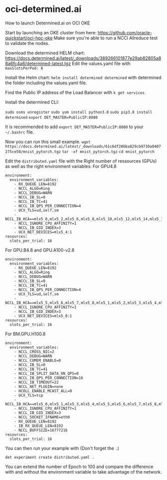 # oci-determined.ai
How to launch Determined.ai on OCI OKE

Start by launching an OKE cluster from here: https://github.com/oracle-quickstart/oci-hpc-oke
Make sure you're able to run a NCCl Allreduce test to validate the nodes. 

Download the determined HELM chart: https://docs.determined.ai/latest/_downloads/389266101877e29ab82805a88a6fc4a6/determined-latest.tgz
Edit the values.yaml file with `maxSlotsPerPod: 8`

Install the Helm chart: 
`helm install determined determined` 
with determined the folder including the values.yaml file. 

Find the Public IP address of the Load Balancer with `k get services`

Install the determined CLI: 

`sudo osms unregister`
`sudo yum install python3.8`
`sudo pip3.8 install determined`
`export DET_MASTER=PublicIP:8080`

It is recommended to add `export DET_MASTER=PublicIP:8080` to your `~/.bashrc` file. 

Now you can run this small example. 
`wget https://docs.determined.ai/latest/_downloads/61c6df286ba829cb9730a0407275ce50/mnist_pytorch.tgz`
`tar -xf mnist_pytorch.tgz`
`cd mnist_pytorch`

Edit the `distributed.yaml` file with the Right number of ressources (GPUs) as well as the right environment variables: 
For GPU4.8
```
environment:
  environment_variables:
    - RX_QUEUE_LEN=8192
    - NCCL_ALGO=Ring
    - NCCL_DEBUG=WARN
    - NCCL_IB_SL=0
    - NCCL_IB_TC=41
    - NCCL_IB_QPS_PER_CONNECTION=4
    - UCX_TLS=ud,self,sm
    - NCCL_IB_HCA==mlx5_0,mlx5_2,mlx5_6,mlx5_8,mlx5_10,mlx5_12,mlx5_14,mlx5_16,mlx5_1,mlx5_3,mlx5_7,mlx5_9,mlx5_11,mlx5_13,mlx5_15,mlx5_17
    - NCCL_IGNORE_CPU_AFFINITY=1
    - NCCL_IB_GID_INDEX=3
    - UCX_NET_DEVICES=mlx5_4:1
resources:
  slots_per_trial: 16
```
For GPU.B4.8 and GPU.A100-v2.8
```
environment:
  environment_variables:
    - RX_QUEUE_LEN=8192
    - NCCL_ALGO=Ring
    - NCCL_DEBUG=WARN
    - NCCL_IB_SL=0
    - NCCL_IB_TC=41
    - NCCL_IB_QPS_PER_CONNECTION=4
    - UCX_TLS=ud,self,sm
    - NCCL_IB_HCA==mlx5_5,mlx5_6,mlx5_7,mlx5_8,mlx5_1,mlx5_2,mlx5_3,mlx5_4,mlx5_14,mlx5_15,mlx5_16,mlx5_17,mlx5_9,mlx5_10,mlx5_11,mlx5_12
    - NCCL_IGNORE_CPU_AFFINITY=1
    - NCCL_IB_GID_INDEX=3
    - UCX_NET_DEVICES=mlx5_0:1
resources:
  slots_per_trial: 16
```
For BM.GPU.H100.8
```
environment:
  environment_variables:
    - NCCL_CROSS_NIC=2
    - NCCL_DEBUG=WARN
    - NCCL_CUMEM_ENABLE=0
    - NCCL_IB_SL=0
    - NCCL_IB_TC=41
    - NCCL_IB_SPLIT_DATA_ON_QPS=0
    - NCCL_IB_QPS_PER_CONNECTION=16
    - NCCL_IB_TIMEOUT=22
    - NCCL_NET_PLUGIN=none
    - HCOLL_ENABLE_MCAST_ALL=0
    - UCX_TLS=tcp
    - NCCL_IB_HCA==mlx5_0,mlx5_1,mlx5_3,mlx5_4,mlx5_5,mlx5_6,mlx5_7,mlx5_8,mlx5_9,mlx5_10,mlx5_12,mlx5_13,mlx5_14,mlx5_15,mlx5_16,mlx5_17
    - NCCL_IGNORE_CPU_AFFINITY=1
    - NCCL_IB_GID_INDEX=3
    - NCCL_SOCKET_IFNAME=eth0
    - RX_QUEUE_LEN=8192
    - IB_RX_QUEUE_LEN=8192
    - NCCL_BUFFSIZE=16777216
resources:
  slots_per_trial: 16
```
You can then run your example with (Don't forget the `.`)

`det experiment create distributed.yaml .`

You can extend the number of Epoch to 100 and compare the difference with and without the environment variable to take advantage of the network. 
